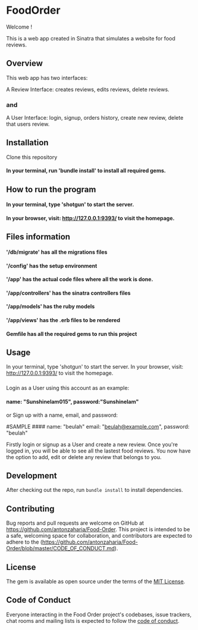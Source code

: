 
# FoodOrder

Welcome ! 

This is a web app created in Sinatra that simulates a website for food reviews.

## Overview

This web app has two interfaces:

A Review Interface: creates reviews, edits reviews, delete reviews.
### and
A User Interface: login, signup, orders history, create new review, delete that users review.

## Installation

Clone this repository 
#### In your terminal, run 'bundle install' to install all required gems.


## How to run the program

#### In your terminal, type 'shotgun' to start the server.
#### In your browser, visit: http://127.0.0.1:9393/ to visit the homepage.

## Files information

#### '/db/migrate' has all the migrations files
#### '/config' has the setup environment
#### '/app' has the actual code files where all the work is done.
#### '/app/controllers' has the sinatra controllers files
#### '/app/models' has the ruby models
#### '/app/views' has the .erb files to be rendered
#### Gemfile has all the required gems to run this project

## Usage

In your terminal, type 'shotgun' to start the server.
In your browser, visit: http://127.0.0.1:9393/ to visit the homepage.
### 
Login as a User using this account as an example:
#### name: "Sunshinelam015", password:"Sunshinelam"

or Sign up with a name, email, and password:

#SAMPLE #### name: "beulah" email: "beulah@example.com", password: "beulah"

Firstly login or signup as a User and create a new review.
Once you're logged in, you will be able to see all the lastest food reviews.
You now have the option to add, edit or delete any review that belongs to you.

## Development

After checking out the repo, run `bundle install` to install dependencies.


## Contributing

Bug reports and pull requests are welcome on GitHub at https://github.com/antonzaharia/Food-Order. This project is intended to be a safe, welcoming space for collaboration, and contributors are expected to adhere to the (https://github.com/antonzaharia/Food-Order/blob/master/CODE_OF_CONDUCT.md).


## License

The gem is available as open source under the terms of the [MIT License](https://github.com/antonzaharia/Food-Order/blob/master/LICENSE.txt).

## Code of Conduct

Everyone interacting in the Food Order project's codebases, issue trackers, chat rooms and mailing lists is expected to follow the [code of conduct](https://github.com/antonzaharia/Food-Order/blob/master/CODE_OF_CONDUCT.md).